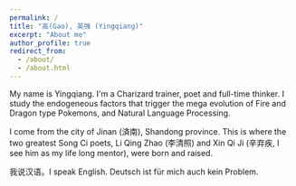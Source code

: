 ```yaml
---
permalink: /
title: "高(Gao), 英强 (Yingqiang)"
excerpt: "About me"
author_profile: true
redirect_from: 
  - /about/
  - /about.html
---
```


My name is Yingqiang. I'm a Charizard trainer, poet and full-time thinker. I study the endogeneous factors that trigger the mega evolution of Fire and Dragon type Pokemons, and Natural Language Processing. 

I come from the city of Jinan (済南), Shandong province. This is where the two greatest Song Ci poets, Li Qing Zhao (李清照) and Xin Qi Ji (辛弃疾, I see him as my life long mentor), were born and raised.

我说汉语。I speak English. Deutsch ist für mich auch kein Problem.
